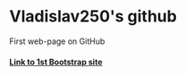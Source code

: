 # Vladislav250's github
First web-page on GitHub

#### [Link to 1st Bootstrap site](https://vladislav250.github.io/src/index.html)
